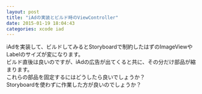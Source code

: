 ```yaml
---
layout: post
title: "iAdの実装とビルド時のViewController"
date: 2015-01-19 18:04:43
categories: xcode iad
---
```

<p>iAdを実装して、ビルドしてみるとStoryboardで制約したはずのImageViewやLabelのサイズが変になります。<br>
ビルド直後は良いのですが、iAdの広告が出てくると共に、その分だけ部品が縮まります。<br>
これらの部品を固定するにはどうしたら良いでしょうか？<br>
Storyboardを使わずに作業した方が良いのでしょうか？</p>
